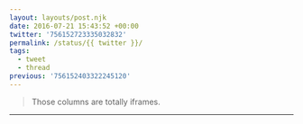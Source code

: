```yaml
---
layout: layouts/post.njk
date: 2016-07-21 15:43:52 +00:00
twitter: '756152723335032832'
permalink: /status/{{ twitter }}/
tags: 
  - tweet
  - thread
previous: '756152403322245120'
---
```


> Those columns are totally iframes.

---

